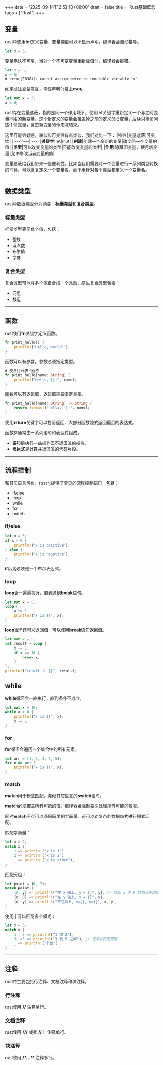 +++
date = '2025-09-14T12:53:10+08:00'
draft = false
title = 'Rust基础概念'
tags = ["Rust"]
+++

## 变量
rust中使用**let**定义变量，变量类型可以不显示声明，编译器会自动推导。
```rust
let x = 5;
```
变量默认不可变，当对一个不可变变量重新赋值时，编译器会报错。
```rust
let x = 5;
x = 6;
# error[E0384]: cannot assign twice to immutable variable `x`

```
如果想让变量可变，需要声明时带上**mut**。
```rust
let mut x = 5;
x = 6;
```

rust存在变量遮蔽，指的是同一个作用域下，使用let关键字重新定义一个与之前变量同名的新变量，这个新定义的变量会覆盖掉之前的定义的旧变量，后续只能访问这个新变量，直至新变量的作用域结束。

这里可能会疑惑，貌似和可变性有点类似，我们对比一下：
|特性|变量遮蔽|可变性|
|:---|:---|:---|
|**关键字**|let|mut|
|**创建**|创建一个全新的变量|改变同一个变量的值|
|**类型**|可以改变变量的类型|不能改变变量的类型|
|**作用**|隐藏旧变量，使用新变量|允许修改当前变量的值|

变量遮蔽给我们带来一些便利性，比如当我们需要对一个变量进行一系列类型转换的时候，可以重复定义一个变量名，而不用针对每个类型都定义一个变量名。

---

## 数据类型
rust中数据类型分为两类：**标量类型**和**复合类型**。

### 标量类型
标量类型表示单个值，包括：
- 整数
- 浮点数
- 布尔值
- 字符

### 复合类型
复合类型可以将多个值组合成一个类型，原生复合类型包括：
- 元组
- 数组

---

## 函数
rust使用**fn**关键字定义函数。
```rust
fn print_hello() {
    println!("Hello, world!");
}
```
函数可以有参数，参数必须指定类型。
```rust
# 使用{}代表占位符
fn print_hello(name: String) {
    println!("Hello, {}!", name);
}
```
函数可以有返回值，返回值需要指定类型。
```rust
fn print_hello(name: String) -> String {
    return format!("Hello, {}!", name);
}
```
使用**reture**关键字可以提前返回，大部分函数隐式返回最后的表达式。

函数体通常由一系列语句和表达式组成。
- **语句**是执行一些操作但不返回值的指令。
- **表达式**是计算并返回值的代码片段。

---

## 流程控制
和其它语言类似，rust也提供了常见的流程控制语句，包括：
- if/else
- loop
- while
- for
- match

### if/else
```rust
let x = 5;
if x > 0 {
    println!("x is positive");
} else {
    println!("x is negative");
}

```
**if**后边必须是一个布尔表达式。

### loop
**loop**会一遍遍执行，直到遇到**break**语句。
```rust
let mut x = 0;
loop {
    x += 1;
    println!("x is {}", x);
}
```
**loop**循环还可以返回值，可以使用**break**语句返回值。
```rust
let mut x = 0;
let result = loop {
    x += 1;
    if x == 10 {
        break x;
    }
};
println!("result is {}", result);
```

## while
**while**循环会一直执行，直到条件不成立。
```rust
let mut x = 10;
while x > 0 {
    println!("x is {}", x);
    x -= 1;
}
```

### for
**for**循环会遍历一个集合中的所有元素。
```rust
let arr = [1, 2, 3, 4, 5];
for x in arr {
    println!("x is {}", x);
}
```

### match
**match**用于模式匹配，类似其它语言的**switch**语句。

**match**必须覆盖所有可能的值，编译器会强制要求处理所有可能的情况。

同时**match**不仅可以匹配简单的字面量，还可以对复杂的数据结构进行模式匹配。

匹配字面量：
```rust
let x = 2;
match x {
    1 => println!("x is 1"),
    2 => println!("x is 2"),
    _ => println!("x is other"),
}
```

匹配元组：
```rust
let point = (0, 7);
match point {
    (0, y) => println!("在 x 轴上, y = {}", y), // 匹配 x 为 0 的情况并绑定 y 的值
    (x, 0) => println!("在 y 轴上, x = {}", x),
    (x, y) => println!("不在轴上, x={}, y={}", x, y),
}
```

使用 **|** 可以匹配多个模式：
```rust
let x = 5;
match x {
    1 | 2 => println!("1 或 2"),
    3..=5 => println!("3 到 5 之间"), // 还可以匹配范围
    _ => println!("其他"),
}
```

---

## 注释
rust中主要包括行注释、文档注释和块注释。

### 行注释
rust使用 **//** 注释单行。

### 文档注释
rust使用 **///** 或者 **//！** 注释单行。

### 块注释
rust使用 **/\*...\*/** 注释多行。

